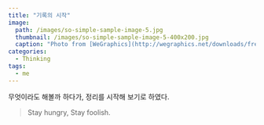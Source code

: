 ```yaml
---
title: "기록의 시작"
image: 
  path: /images/so-simple-sample-image-5.jpg
  thumbnail: /images/so-simple-sample-image-5-400x200.jpg
  caption: "Photo from [WeGraphics](http://wegraphics.net/downloads/free-ultimate-blurred-background-pack/)"
categories:
  - Thinking
tags:
  - me
---
```


무엇이라도 해볼까 하다가, 정리를 시작해 보기로 하였다.

> Stay hungry, Stay foolish.
